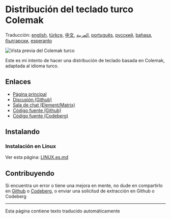 # Distribución del teclado turco Colemak

Traducción: [english](README.md), [türkçe](README.tr.md), [中文](README.zh-CN.md), [العربية](README.ar.md), [português](README.pt.md), [русский](README.ru.md), [bahasa](README.id.md), [български](README.bg.md), [esperanto](README.eo.md)

![Vista previa del Colemak turco](./media/preview.png)

Este es mi intento de hacer una distribución de teclado basada en Colemak, adaptada al idioma turco.

## Enlaces

* [Página principal](https://salif.github.io/colemak-tr/)
* [Discusión (Github)](https://github.com/salif/colemak-tr/discussions)
* [Sala de chat (Element/Matrix)](https://matrix.to/#/#salif-colemak:mozilla.org)
* [Código fuente (Github)](https://github.com/salif/colemak-tr)
* [Código fuente (Codeberg)](https://codeberg.org/salif/colemak-tr)

## Instalando

### Instalación en Linux

Ver esta página: [LINUX.es.md](./LINUX.es.md)

## Contribuyendo

Si encuentra un error o tiene una mejora en mente, no dude en compartirlo en [Github] o [Codeberg], o enviar una solicitud de extracción en Github o Codeberg

[Github]: https://github.com/salif/colemak-tr/issues
[Codeberg]: https://codeberg.org/salif/colemak-tr/issues

---

Esta página contiene texto traducido automáticamente
